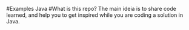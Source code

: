 #Examples Java
#What is this repo?
The main ideia is to share code learned, and help you to get inspired while you are coding a solution in Java.
